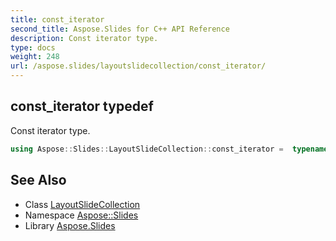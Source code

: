 ```yaml
---
title: const_iterator
second_title: Aspose.Slides for C++ API Reference
description: Const iterator type.
type: docs
weight: 248
url: /aspose.slides/layoutslidecollection/const_iterator/
---
```

## const_iterator typedef


Const iterator type.

```cpp
using Aspose::Slides::LayoutSlideCollection::const_iterator =  typename iterator_holder_type::const_iterator
```

## See Also

* Class [LayoutSlideCollection](../)
* Namespace [Aspose::Slides](../../)
* Library [Aspose.Slides](../../../)